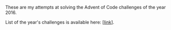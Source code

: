  These are my attempts at solving the Advent of Code challenges of the year 2016.
 
 List of the year's challenges is available here: \[[link](https://adventofcode.com/2016)\].
